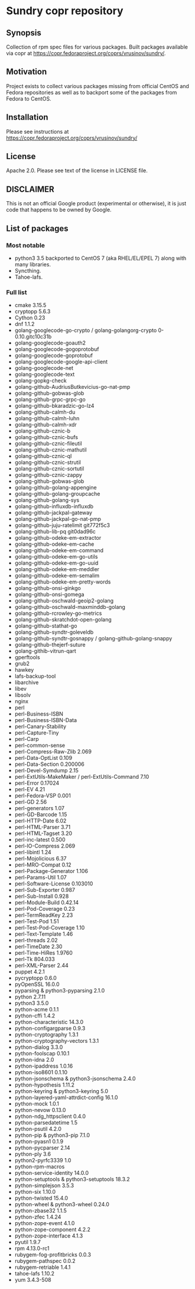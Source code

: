 # Sundry copr repository

## Synopsis

Collection of rpm spec files for various packages. Built packages available
via copr at https://copr.fedoraproject.org/coprs/vrusinov/sundry/.

## Motivation

Project exists to collect various packages missing from official CentOS and
Fedora repositories as well as to backport some of the packages from Fedora to CentOS.

## Installation

Please see instructions at https://copr.fedoraproject.org/coprs/vrusinov/sundry/

## License

Apache 2.0.
Please see text of the license in LICENSE file.

## DISCLAIMER

This is not an official Google product (experimental or otherwise), it is just
code that happens to be owned by Google.

## List of packages

### Most notable

 * python3 3.5 backported to CentOS 7 (aka RHEL/EL/EPEL 7) along with many
   libraries.
 * Syncthing.
 * Tahoe-lafs.

### Full list

 * cmake 3.15.5
 * cryptopp 5.6.3
 * Cython 0.23
 * dnf 1.1.2
 * golang-googlecode-go-crypto / golang-golangorg-crypto 0-0.10.gitc10c31b
 * golang-googlecode-goauth2
 * golang-googlecode-gogoprotobuf
 * golang-googlecode-goprotobuf
 * golang-googlecode-google-api-client
 * golang-googlecode-net
 * golang-googlecode-text
 * golang-gopkg-check
 * golang-github-AudriusButkevicius-go-nat-pmp
 * golang-github-gobwas-glob
 * golang-github-grpc-grpc-go
 * golang-github-bkaradzic-go-lz4
 * golang-github-calmh-du
 * golang-github-calmh-luhn
 * golang-github-calmh-xdr
 * golang-github-cznic-b
 * golang-github-cznic-bufs
 * golang-github-cznic-fileutil
 * golang-github-cznic-mathutil
 * golang-github-cznic-ql
 * golang-github-cznic-strutil
 * golang-github-cznic-sortutil
 * golang-github-cznic-zappy
 * golang-github-gobwas-glob
 * golang-github-golang-appengine
 * golang-github-golang-groupcache
 * golang-github-golang-sys
 * golang-github-influxdb-influxdb
 * golang-github-jackpal-gateway
 * golang-github-jackpal-go-nat-pmp
 * golang-github-juju-ratelimit git772f5c3
 * golang-github-lib-pq git0dad96c
 * golang-github-odeke-em-extractor
 * golang-github-odeke-em-cache
 * golang-github-odeke-em-command
 * golang-github-odeke-em-go-utils
 * golang-github-odeke-em-go-uuid
 * golang-github-odeke-em-meddler
 * golang-github-odeke-em-semalim
 * golang-github-odeke-em-pretty-words
 * golang-github-onsi-ginkgo
 * golang-github-onsi-gomega
 * golang-github-oschwald-geoip2-golang
 * golang-github-oschwald-maxminddb-golang
 * golang-github-rcrowley-go-metrics
 * golang-github-skratchdot-open-golang
 * golang-github-stathat-go
 * golang-github-syndtr-goleveldb
 * golang-github-syndtr-gosnappy / golang-github-golang-snappy
 * golang-github-thejerf-suture
 * golang-githib-vitrun-qart
 * gperftools
 * grub2
 * hawkey
 * lafs-backup-tool
 * libarchive
 * libev
 * libsolv
 * nginx
 * perl
 * perl-Business-ISBN
 * perl-Business-ISBN-Data
 * perl-Canary-Stability
 * perl-Capture-Tiny
 * perl-Carp
 * perl-common-sense
 * perl-Compress-Raw-Zlib 2.069
 * perl-Data-OptList 0.109
 * perl-Data-Section 0.200006
 * perl-Devel-Symdump 2.15
 * perl-ExtUtils-MakeMaker / perl-ExtUtils-Command 7.10
 * perl-Error 0.17024
 * perl-EV 4.21
 * perl-Fedora-VSP 0.001
 * perl-GD 2.56
 * perl-generators 1.07
 * perl-GD-Barcode 1.15
 * perl-HTTP-Date 6.02
 * perl-HTML-Parser 3.71
 * perl-HTML-Tagset 3.20
 * perl-inc-latest 0.500
 * perl-IO-Compress 2.069
 * perl-libintl 1.24
 * perl-Mojolicious 6.37
 * perl-MRO-Compat 0.12
 * perl-Package-Generator 1.106
 * perl-Params-Util 1.07
 * perl-Software-License 0.103010
 * perl-Sub-Exporter 0.987
 * perl-Sub-Install 0.928
 * perl-Module-Build 0.42.14
 * perl-Pod-Coverage 0.23
 * perl-TermReadKey 2.23
 * perl-Test-Pod 1.51
 * perl-Test-Pod-Coverage 1.10
 * perl-Text-Template 1.46
 * perl-threads 2.02
 * perl-TimeDate 2.30
 * perl-Time-HiRes 1.9760
 * perl-Tk 804.033
 * perl-XML-Parser 2.44
 * puppet 4.2.1
 * pycryptopp 0.6.0
 * pyOpenSSL 16.0.0
 * pyparsing & python3-pyparsing 2.1.0
 * python 2.7.11
 * python3 3.5.0
 * python-acme 0.1.1
 * python-cffi 1.4.2
 * python-characteristic 14.3.0
 * python-configargparse 0.9.3
 * python-cryptography 1.3.1
 * python-cryptography-vectors 1.3.1
 * python-dialog 3.3.0
 * python-foolscap 0.10.1
 * python-idna 2.0
 * python-ipaddress 1.0.16
 * python-iso8601 0.1.10
 * python-jsonschema & python3-jsonschema 2.4.0
 * python-hypothesis 1.11.2
 * python-keyring & python3-keyring 5.0
 * python-layered-yaml-attrdict-config 16.1.0
 * python-mock 1.0.1
 * python-nevow 0.13.0
 * python-ndg\_httpsclient 0.4.0
 * python-parsedatetime 1.5
 * python-psutil 4.2.0
 * python-pip & python3-pip 7.1.0
 * python-pyasn1 0.1.9
 * python-pycparser 2.14
 * python-ply 3.6
 * python2-pyrfc3339 1.0
 * python-rpm-macros
 * python-service-identity 14.0.0
 * python-setuptools & python3-setuptools 18.3.2
 * python-simplejson 3.5.3
 * python-six 1.10.0
 * python-twisted 15.4.0
 * python-wheel & python3-wheel 0.24.0
 * python-zbase32 1.1.5
 * python-zfec 1.4.24
 * python-zope-event 4.1.0
 * python-zope-component 4.2.2
 * python-zope-interface 4.1.3
 * pyutil 1.9.7
 * rpm 4.13.0-rc1
 * rubygem-fog-profitbricks 0.0.3
 * rubygem-pathspec 0.0.2
 * rubygem-retriable 1.4.1
 * tahoe-lafs 1.10.2
 * yum 3.4.3-508
